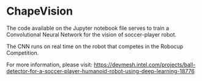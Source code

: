 # ChapeVision

The code available on the Jupyter notebook file serves to train a Convolutional Neural Network for the vision of soccer-player robot.

The CNN runs on real time on the robot that competes in the Robocup Competition.

For more information, please visit:
https://devmesh.intel.com/projects/ball-detector-for-a-soccer-player-humanoid-robot-using-deep-learning-18776
